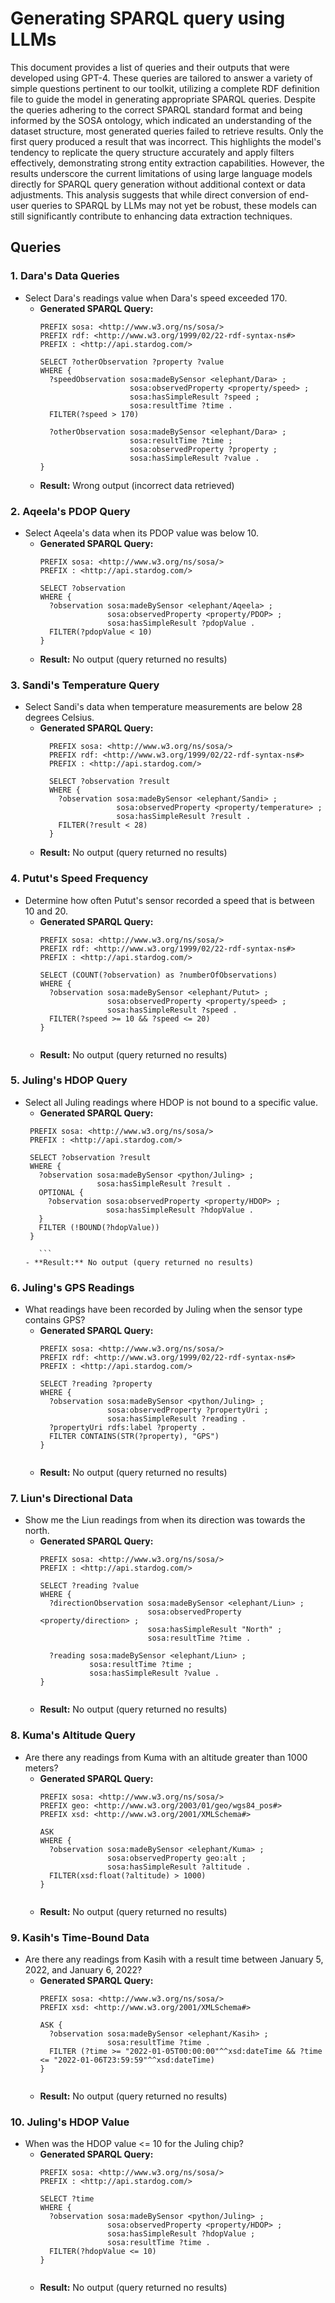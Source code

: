 # Generating SPARQL query using LLMs

This document provides a list of queries and their outputs that were developed using GPT-4. These queries are tailored to answer a variety of simple questions pertinent to our toolkit, utilizing a complete RDF definition file to guide the model in generating appropriate SPARQL queries. Despite the queries adhering to the correct SPARQL standard format and being informed by the SOSA ontology, which indicated an understanding of the dataset structure, most generated queries failed to retrieve results. Only the first query produced a result that was incorrect. This highlights the model's tendency to replicate the query structure accurately and apply filters effectively, demonstrating strong entity extraction capabilities. However, the results underscore the current limitations of using large language models directly for SPARQL query generation without additional context or data adjustments. This analysis suggests that while direct conversion of end-user queries to SPARQL by LLMs may not yet be robust, these models can still significantly contribute to enhancing data extraction techniques.

## Queries

### 1. Dara's Data Queries
- Select Dara's readings value when Dara's speed exceeded 170.
  - **Generated SPARQL Query:**
      ```sparql
      PREFIX sosa: <http://www.w3.org/ns/sosa/>
      PREFIX rdf: <http://www.w3.org/1999/02/22-rdf-syntax-ns#>
      PREFIX : <http://api.stardog.com/>
      
      SELECT ?otherObservation ?property ?value
      WHERE {
        ?speedObservation sosa:madeBySensor <elephant/Dara> ;
                          sosa:observedProperty <property/speed> ;
                          sosa:hasSimpleResult ?speed ;
                          sosa:resultTime ?time .
        FILTER(?speed > 170)
        
        ?otherObservation sosa:madeBySensor <elephant/Dara> ;
                          sosa:resultTime ?time ;
                          sosa:observedProperty ?property ;
                          sosa:hasSimpleResult ?value .
      }
      ```
  - **Result:** Wrong output (incorrect data retrieved)

### 2. Aqeela's PDOP Query
- Select Aqeela's data when its PDOP value was below 10.
  - **Generated SPARQL Query:**
    ```sparql
    PREFIX sosa: <http://www.w3.org/ns/sosa/>
    PREFIX : <http://api.stardog.com/>
    
    SELECT ?observation
    WHERE {
      ?observation sosa:madeBySensor <elephant/Aqeela> ;
                   sosa:observedProperty <property/PDOP> ;
                   sosa:hasSimpleResult ?pdopValue .
      FILTER(?pdopValue < 10)
    }
  
      ```
  - **Result:** No output (query returned no results)
### 3. Sandi's Temperature Query
- Select Sandi's data when temperature measurements are below 28 degrees Celsius.
  - **Generated SPARQL Query:**
    ```sparql
      PREFIX sosa: <http://www.w3.org/ns/sosa/>
      PREFIX rdf: <http://www.w3.org/1999/02/22-rdf-syntax-ns#>
      PREFIX : <http://api.stardog.com/>
      
      SELECT ?observation ?result
      WHERE {
        ?observation sosa:madeBySensor <elephant/Sandi> ;
                     sosa:observedProperty <property/temperature> ;
                     sosa:hasSimpleResult ?result .
        FILTER(?result < 28)
      }
      ```
  - **Result:** No output (query returned no results)
### 4. Putut's Speed Frequency
- Determine how often Putut's sensor recorded a speed that is between 10 and 20.
  - **Generated SPARQL Query:**
    ```sparql
    PREFIX sosa: <http://www.w3.org/ns/sosa/>
    PREFIX rdf: <http://www.w3.org/1999/02/22-rdf-syntax-ns#>
    PREFIX : <http://api.stardog.com/>
    
    SELECT (COUNT(?observation) as ?numberOfObservations)
    WHERE {
      ?observation sosa:madeBySensor <elephant/Putut> ;
                   sosa:observedProperty <property/speed> ;
                   sosa:hasSimpleResult ?speed .
      FILTER(?speed >= 10 && ?speed <= 20)
    }
      
      ```
  - **Result:** No output (query returned no results)
### 5. Juling's HDOP Query
- Select all Juling readings where HDOP is not bound to a specific value.
  - **Generated SPARQL Query:**
   ```sparql
    PREFIX sosa: <http://www.w3.org/ns/sosa/>
    PREFIX : <http://api.stardog.com/>
    
    SELECT ?observation ?result
    WHERE {
      ?observation sosa:madeBySensor <python/Juling> ;
                   sosa:hasSimpleResult ?result .
      OPTIONAL {
        ?observation sosa:observedProperty <property/HDOP> ;
                     sosa:hasSimpleResult ?hdopValue .
      }
      FILTER (!BOUND(?hdopValue))
    }
      
      ```
  - **Result:** No output (query returned no results)
### 6. Juling's GPS Readings
- What readings have been recorded by Juling when the sensor type contains GPS?
  - **Generated SPARQL Query:**
    ```sparql
    PREFIX sosa: <http://www.w3.org/ns/sosa/>
    PREFIX rdf: <http://www.w3.org/1999/02/22-rdf-syntax-ns#>
    PREFIX : <http://api.stardog.com/>
    
    SELECT ?reading ?property
    WHERE {
      ?observation sosa:madeBySensor <python/Juling> ;
                   sosa:observedProperty ?propertyUri ;
                   sosa:hasSimpleResult ?reading .
      ?propertyUri rdfs:label ?property .
      FILTER CONTAINS(STR(?property), "GPS")
    }
      
      ```
  - **Result:** No output (query returned no results)
### 7. Liun's Directional Data
- Show me the Liun readings from when its direction was towards the north.
  - **Generated SPARQL Query:**
    ```sparql
    PREFIX sosa: <http://www.w3.org/ns/sosa/>
    PREFIX : <http://api.stardog.com/>
    
    SELECT ?reading ?value
    WHERE {
      ?directionObservation sosa:madeBySensor <elephant/Liun> ;
                            sosa:observedProperty <property/direction> ;
                            sosa:hasSimpleResult "North" ;
                            sosa:resultTime ?time .
      
      ?reading sosa:madeBySensor <elephant/Liun> ;
               sosa:resultTime ?time ;
               sosa:hasSimpleResult ?value .
    }
      
      ```
  - **Result:** No output (query returned no results)
### 8. Kuma's Altitude Query
- Are there any readings from Kuma with an altitude greater than 1000 meters?
  - **Generated SPARQL Query:**
    ```sparql
    PREFIX sosa: <http://www.w3.org/ns/sosa/>
    PREFIX geo: <http://www.w3.org/2003/01/geo/wgs84_pos#>
    PREFIX xsd: <http://www.w3.org/2001/XMLSchema#>
    
    ASK
    WHERE {
      ?observation sosa:madeBySensor <elephant/Kuma> ;
                   sosa:observedProperty geo:alt ;
                   sosa:hasSimpleResult ?altitude .
      FILTER(xsd:float(?altitude) > 1000)
    }
      
      ```
  - **Result:** No output (query returned no results)
### 9. Kasih's Time-Bound Data
- Are there any readings from Kasih with a result time between January 5, 2022, and January 6, 2022?
  - **Generated SPARQL Query:**
    ```sparql
    PREFIX sosa: <http://www.w3.org/ns/sosa/>
    PREFIX xsd: <http://www.w3.org/2001/XMLSchema#>
    
    ASK {
      ?observation sosa:madeBySensor <elephant/Kasih> ;
                   sosa:resultTime ?time .
      FILTER (?time >= "2022-01-05T00:00:00"^^xsd:dateTime && ?time <= "2022-01-06T23:59:59"^^xsd:dateTime)
    }
      
      ```
  - **Result:** No output (query returned no results)
### 10. Juling's HDOP Value
- When was the HDOP value <= 10 for the Juling chip?
  - **Generated SPARQL Query:**
    ```sparql
    PREFIX sosa: <http://www.w3.org/ns/sosa/>
    PREFIX : <http://api.stardog.com/>
    
    SELECT ?time
    WHERE {
      ?observation sosa:madeBySensor <python/Juling> ;
                   sosa:observedProperty <property/HDOP> ;
                   sosa:hasSimpleResult ?hdopValue ;
                   sosa:resultTime ?time .
      FILTER(?hdopValue <= 10)
    }
      
      ```
  - **Result:** No output (query returned no results)
 
    
